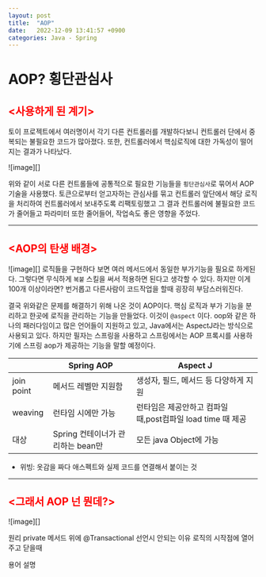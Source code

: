 ```yaml
---
layout: post
title:  "AOP"
date:   2022-12-09 13:41:57 +0900
categories: Java - Spring
---
```

# AOP? 횡단관심사

## <span style="color: red"> <사용하게 된 계기> </span>

토이 프로젝트에서 여러명이서 각기 다른 컨트롤러를 개발하다보니 컨트롤러 단에서 중복되는 불필요한 코드가 많아졌다.
또한, 컨트롤러에서 핵심로직에 대한 가독성이 떨어지는 결과가 나타났다.

![image][]

위와 같이 서로 다른 컨트롤들에 공통적으로 필요한 기능들을 `횡단관심사`로 묶어서 AOP기술을 사용했다. 토큰으로부터 얻고자하는 관심사를 묶고 컨트롤러 앞단에서 해당 로직을 처리하여 컨트롤러에서 보내주도록 리팩토링했고 그 결과 컨트롤러에 불필요한 코드가 줄어들고 파라미터 또한 줄어들어, 작업속도 좋은 영향을 주었다.

---
## <span style="color: red"> <AOP의 탄생 배경> </span>
![image][]
로직들을 구현하다 보면 여러 메서드에서 동일한 부가기능을 필요로 하게된다.
그렇다면 무식하게 `복붙` 스킬을 써서 적용하면 된다고 생각할 수 있다. 하지만 이게 100개 이상이라면? 번거롭고 다른사람이 코드작업을 할때 굉장히 부담스러워진다.

결국 위와같은 문제를 해결하기 위해 나온 것이 AOP이다. 핵심 로직과 부가 기능을 분리하고 한곳에 로직을 관리하는 기능을 만들었다. 이것이 `@aspect` 이다.
oop와 같은 하나의 패러다임이고 많은 언어들이 지원하고 있고, Java에서는 AspectJ라는 방식으로 사용되고 있다. 하지만 필자는 스프링을 사용하고 스프링에서는 AOP 프록시를 사용하기에 스프링 aop가 제공하는 기능을 말할 예정이다.

||Spring AOP| Aspect J|
|---|---|---|
|join point | 메서드 레벨만 지원함 | 생성자, 필드, 메서드 등 다양하게 지원|
|weaving | 런타임 시에만 가능 | 런타임은 제공안하고 컴파일때,post컴파일 load time 때 제공|
|대상 | Spring 컨테이너가 관리하는 bean만 | 모든 java Object에 가능|
* 위빙: 옷감을 짜다 애스펙트와 실제 코드를 연결해서 붙이는 것
---
## <span style="color: red"> <그래서 AOP 넌 뭔데?> </span>
![image][]

원리
private 메서드 위에 @Transactional 선언시 안되는 이유 로직의 시작점에 열어주고 닫을때


용어 설명
